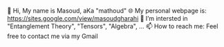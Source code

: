 👋 Hi, My name is Masoud, aKa "mathoud"
🌐 My personal webpage is: https://sites.google.com/view/masoudgharahi
🔭 I’m intersted in "Entanglement Theory", "Tensors", "Algebra", ...
📫 How to reach me: Feel free to contact me via my Gmail

